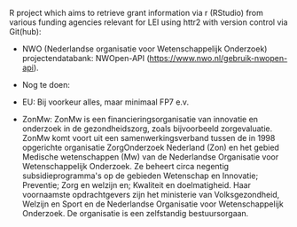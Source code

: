 R project which aims to retrieve grant information via r (RStudio) from various funding agencies relevant for LEI using httr2 with version control via Git(hub):

- NWO (Nederlandse organisatie voor Wetenschappelijk Onderzoek) projectendatabank: NWOpen-API (https://www.nwo.nl/gebruik-nwopen-api).


- Nog te doen:

- EU: Bij voorkeur alles, maar minimaal FP7 e.v. 

- ZonMw: ZonMw is een financieringsorganisatie van innovatie en onderzoek in de gezondheidszorg, zoals bijvoorbeeld zorgevaluatie. ZonMw komt voort uit een samenwerkingsverband tussen de in 1998 opgerichte organisatie ZorgOnderzoek Nederland (Zon) en het gebied Medische wetenschappen (Mw) van de Nederlandse Organisatie voor Wetenschappelijk Onderzoek. Ze beheert circa negentig subsidieprogramma's op de gebieden Wetenschap en Innovatie; Preventie; Zorg en welzijn en; Kwaliteit en doelmatigheid. Haar voornaamste opdrachtgevers zijn het ministerie van Volksgezondheid, Welzijn en Sport en de Nederlandse Organisatie voor Wetenschappelijk Onderzoek. De organisatie is een zelfstandig bestuursorgaan.